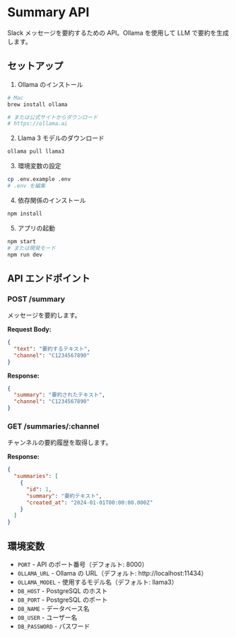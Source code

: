 # Summary API

Slack メッセージを要約するための API。Ollama を使用して LLM で要約を生成します。

## セットアップ

1. Ollama のインストール

```bash
# Mac
brew install ollama

# または公式サイトからダウンロード
# https://ollama.ai
```

2. Llama 3 モデルのダウンロード

```bash
ollama pull llama3
```

3. 環境変数の設定

```bash
cp .env.example .env
# .env を編集
```

4. 依存関係のインストール

```bash
npm install
```

5. アプリの起動

```bash
npm start
# または開発モード
npm run dev
```

## API エンドポイント

### POST /summary

メッセージを要約します。

**Request Body:**

```json
{
  "text": "要約するテキスト",
  "channel": "C1234567890"
}
```

**Response:**

```json
{
  "summary": "要約されたテキスト",
  "channel": "C1234567890"
}
```

### GET /summaries/:channel

チャンネルの要約履歴を取得します。

**Response:**

```json
{
  "summaries": [
    {
      "id": 1,
      "summary": "要約テキスト",
      "created_at": "2024-01-01T00:00:00.000Z"
    }
  ]
}
```

## 環境変数

- `PORT` - API のポート番号（デフォルト: 8000）
- `OLLAMA_URL` - Ollama の URL（デフォルト: http://localhost:11434）
- `OLLAMA_MODEL` - 使用するモデル名（デフォルト: llama3）
- `DB_HOST` - PostgreSQL のホスト
- `DB_PORT` - PostgreSQL のポート
- `DB_NAME` - データベース名
- `DB_USER` - ユーザー名
- `DB_PASSWORD` - パスワード

